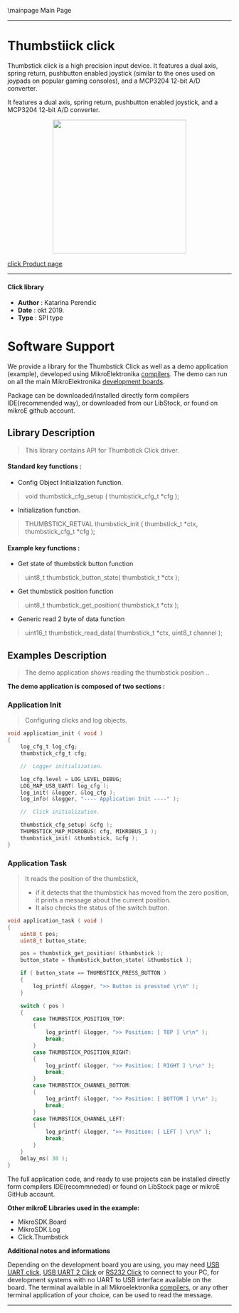 \mainpage Main Page
 
 

---
# Thumbstiick click

Thumbstick click is a high precision input device. It features a dual axis, spring return, pushbutton enabled joystick (similar to the ones used on joypads on popular gaming consoles), and a MCP3204 12-bit A/D converter.

It features a dual axis, spring return, pushbutton enabled joystick, and a MCP3204 12-bit A/D converter.

<p align="center">
  <img src="https://download.mikroe.com/images/click_for_ide/thumbstick_click.png" height=300px>
</p>

[click Product page](<https://www.mikroe.com/thumbstick-click>)

---

#### Click library 

- **Author**        : Katarina Perendic
- **Date**          : okt 2019.
- **Type**          : SPI type


# Software Support

We provide a library for the Thumbstick Click 
as well as a demo application (example), developed using MikroElektronika 
[compilers](https://shop.mikroe.com/compilers). 
The demo can run on all the main MikroElektronika [development boards](https://shop.mikroe.com/development-boards).

Package can be downloaded/installed directly form compilers IDE(recommended way), or downloaded from our LibStock, or found on mikroE github account. 

## Library Description

> This library contains API for Thumbstick Click driver.

#### Standard key functions :

- Config Object Initialization function.
> void thumbstick_cfg_setup ( thumbstick_cfg_t *cfg ); 
 
- Initialization function.
> THUMBSTICK_RETVAL thumbstick_init ( thumbstick_t *ctx, thumbstick_cfg_t *cfg );

#### Example key functions :

- Get state of thumbstick button function
> uint8_t thumbstick_button_state( thumbstick_t *ctx );
 
- Get thumbstick position function
> uint8_t thumbstick_get_position( thumbstick_t *ctx );

- Generic read 2 byte of data function
> uint16_t thumbstick_read_data( thumbstick_t *ctx, uint8_t channel );

## Examples Description

> The demo application shows reading the thumbstick position ..

**The demo application is composed of two sections :**

### Application Init 

> Configuring clicks and log objects.

```c
void application_init ( void )
{
    log_cfg_t log_cfg;
    thumbstick_cfg_t cfg;

    //  Logger initialization.

    log_cfg.level = LOG_LEVEL_DEBUG;
    LOG_MAP_USB_UART( log_cfg );
    log_init( &logger, &log_cfg );
    log_info( &logger, "---- Application Init ----" );

    //  Click initialization.

    thumbstick_cfg_setup( &cfg );
    THUMBSTICK_MAP_MIKROBUS( cfg, MIKROBUS_1 );
    thumbstick_init( &thumbstick, &cfg );
}
```

### Application Task

> It reads the position of the thumbstick,
>  - if it detects that the thumbstick has moved from the zero position,
>    it prints a message about the current position.
>  - It also checks the status of the switch button.

```c
void application_task ( void )
{
    uint8_t pos;
    uint8_t button_state;

    pos = thumbstick_get_position( &thumbstick );
    button_state = thumbstick_button_state( &thumbstick );

    if ( button_state == THUMBSTICK_PRESS_BUTTON )
    {
        log_printf( &logger, ">> Button is pressted \r\n" );
    }

    switch ( pos )
    {
        case THUMBSTICK_POSITION_TOP:
        {
            log_printf( &logger, ">> Position: [ TOP ] \r\n" );
            break;
        }
        case THUMBSTICK_POSITION_RIGHT:
        {
            log_printf( &logger, ">> Position: [ RIGHT ] \r\n" );
            break;
        }
        case THUMBSTICK_CHANNEL_BOTTOM:
        {
            log_printf( &logger, ">> Position: [ BOTTOM ] \r\n" );
            break;
        }
        case THUMBSTICK_CHANNEL_LEFT:
        {
            log_printf( &logger, ">> Position: [ LEFT ] \r\n" );
            break;
        }
    }
    Delay_ms( 30 );
}
```

The full application code, and ready to use projects can be  installed directly form compilers IDE(recommneded) or found on LibStock page or mikroE GitHub accaunt.

**Other mikroE Libraries used in the example:** 

- MikroSDK.Board
- MikroSDK.Log
- Click.Thumbstick

**Additional notes and informations**

Depending on the development board you are using, you may need 
[USB UART click](https://shop.mikroe.com/usb-uart-click), 
[USB UART 2 Click](https://shop.mikroe.com/usb-uart-2-click) or 
[RS232 Click](https://shop.mikroe.com/rs232-click) to connect to your PC, for 
development systems with no UART to USB interface available on the board. The 
terminal available in all Mikroelektronika 
[compilers](https://shop.mikroe.com/compilers), or any other terminal application 
of your choice, can be used to read the message.



---
